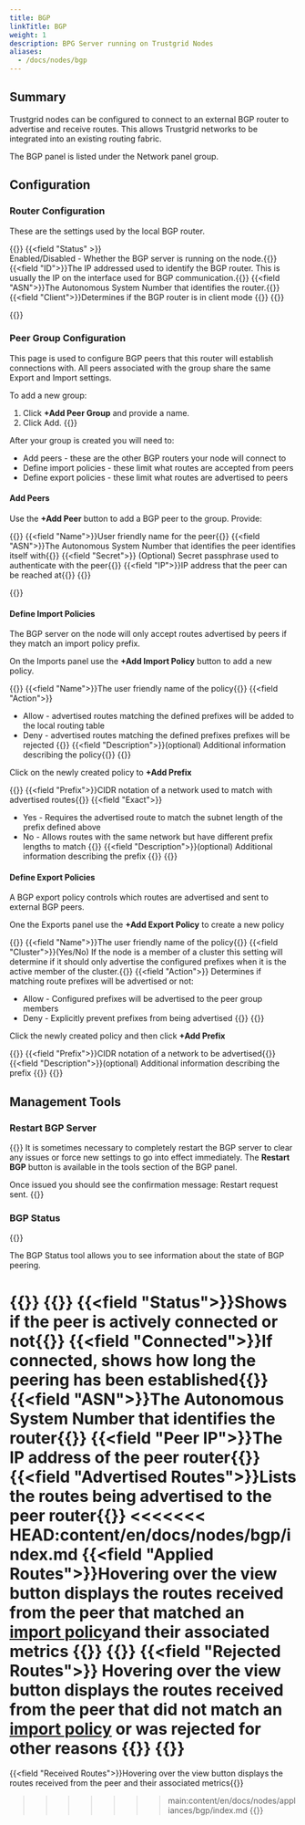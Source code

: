 ```yaml
---
title: BGP
linkTitle: BGP
weight: 1
description: BPG Server running on Trustgrid Nodes
aliases: 
  - /docs/nodes/bgp
---
```


## Summary
Trustgrid nodes can be configured to connect to an external BGP router to advertise and receive routes. This allows Trustgrid networks to be integrated into an existing routing fabric. 

The BGP panel is listed under the Network panel group.

## Configuration 
### Router Configuration
These are the settings used by the local BGP router.

{{<fields>}}
{{<field "Status" >}}  
Enabled/Disabled - Whether the BGP server is running on the node.{{</field >}}
{{<field "ID">}}The IP addressed used to identify the BGP router. This is usually the IP on the interface used for BGP communication.{{</field >}}
{{<field "ASN">}}The Autonomous System Number that identifies the router.{{</field >}}
{{<field "Client">}}Determines if the BGP router is in client mode {{</field>}}
{{</fields>}}

{{<tgimg src="bgp-config.png" caption="BGP router settings" alt="table with BGP router settings" width="40%">}}


### Peer Group Configuration
This page is used to configure BGP peers that this router will establish connections with. All peers associated with the group share the same Export and Import settings.

To add a new group:
1. Click **+Add Peer Group** and provide a name.
1. Click Add. 
{{<tgimg src="add-peer-group.png" caption="Add Peer Group button" width="40%">}}

After your group is created you will need to:
* Add peers - these are the other BGP routers your node will connect to
* Define import policies - these limit what routes are accepted from peers
* Define export policies - these limit what routes are advertised to peers

#### Add Peers

Use the **+Add Peer** button to add a BGP peer to the group. Provide:

{{<fields>}}
{{<field "Name">}}User friendly name for the peer{{</field>}}
{{<field "ASN">}}The Autonomous System Number that identifies the peer identifies itself with{{</field>}}
{{<field "Secret">}} (Optional) Secret passphrase used to authenticate with the peer{{</field>}}
{{<field "IP">}}IP address that the peer can be reached at{{</field>}}
{{</fields>}}

{{<tgimg src="add-peer.png" caption="Example Add Peer Dialog" width="40%">}}

#### Define Import Policies
The BGP server on the node will only accept routes advertised by peers if they match an import policy prefix.

On the Imports panel use the **+Add Import Policy** button to add a new policy.  

{{<fields>}}
{{<field "Name">}}The user friendly name of the policy{{</field>}}
{{<field "Action">}}
* Allow - advertised routes matching the defined prefixes will be added to the local routing table
* Deny - advertised routes matching the defined prefixes prefixes will be rejected
{{</field>}}
{{<field "Description">}}(optional) Additional information describing the policy{{</field>}}
{{</fields>}}

Click on the newly created policy to **+Add Prefix** 

{{<fields>}}
{{<field "Prefix">}}CIDR notation of a network used to match with advertised routes{{</field>}}
{{<field "Exact">}} 
* Yes - Requires the advertised route to match the subnet length of the prefix defined above
* No - Allows routes with the same network but have different prefix lengths to match
{{</field>}}
{{<field "Description">}}(optional) Additional information describing the prefix {{</field>}}
{{</fields>}}

#### Define Export Policies
A BGP export policy controls which routes are advertised and sent to external BGP peers.

One the Exports panel use the **+Add Export Policy** to create a new policy

{{<fields>}}
{{<field "Name">}}The user friendly name of the policy{{</field>}}
{{<field "Cluster">}}(Yes/No) If the node is a member of a cluster this setting will determine if it should only advertise the configured prefixes when it is the active member of the cluster.{{</field>}}
{{<field "Action">}} Determines if matching route prefixes will be advertised or not:
* Allow - Configured prefixes will be advertised to the peer group members
* Deny - Explicitly prevent prefixes from being advertised
{{</field>}}
{{</fields>}}

Click the newly created policy and then click **+Add Prefix**

{{<fields>}}
{{<field "Prefix">}}CIDR notation of a network to be advertised{{</field>}}
{{<field "Description">}}(optional) Additional information describing the prefix {{</field>}}
{{</fields>}}

## Management Tools

### Restart BGP Server
{{<tgimg src="restart-bgp.png" caption="Restart BGP button" width="40%">}}
It is sometimes necessary to completely restart the BGP server to clear any issues or force new settings to go into effect immediately. The **Restart BGP** button is available in the tools section of the BGP panel.

Once issued you should see the confirmation message: Restart request sent.
{{<tgimg src="restart-bgp-output.png" caption="BGP Restart Confirmation" width="30%">}}

### BGP Status
{{<tgimg src="bgp-status.png" caption="BGP Status button" width="40%">}}

The BGP Status tool allows you to see information about the state of BGP peering.

{{<tgimg src="bgp-status-output.png" caption="BGP Status Output" width="90%">}}
{{<fields>}}
{{<field "Status">}}Shows if the peer is actively connected or not{{</field>}}
{{<field "Connected">}}If connected, shows how long the peering has been established{{</field>}}
{{<field "ASN">}}The Autonomous System Number that identifies the router{{</field>}}
{{<field "Peer IP">}}The IP address of the peer router{{</field>}}
{{<field "Advertised Routes">}}Lists the routes being advertised to the peer router{{</field>}}
<<<<<<< HEAD:content/en/docs/nodes/bgp/index.md
{{<field "Applied Routes">}}Hovering over the view button displays the routes received from the peer that matched an [import policy](#define-import-policies )and their associated metrics {{<tgimg src="bgp-applied-routes.png" width="60%">}} {{</field>}}
{{<field "Rejected Routes">}}  Hovering over the view button displays the routes received from the peer that did not match an [import policy](#define-import-policies) or was rejected for other reasons {{<tgimg src="bgp-rejected-routes.png" width="75%" >}} {{</field>}}
=======
{{<field "Received Routes">}}Hovering over the view button displays the routes received from the peer and their associated metrics{{</field>}}
>>>>>>> main:content/en/docs/nodes/appliances/bgp/index.md
{{</fields>}}
